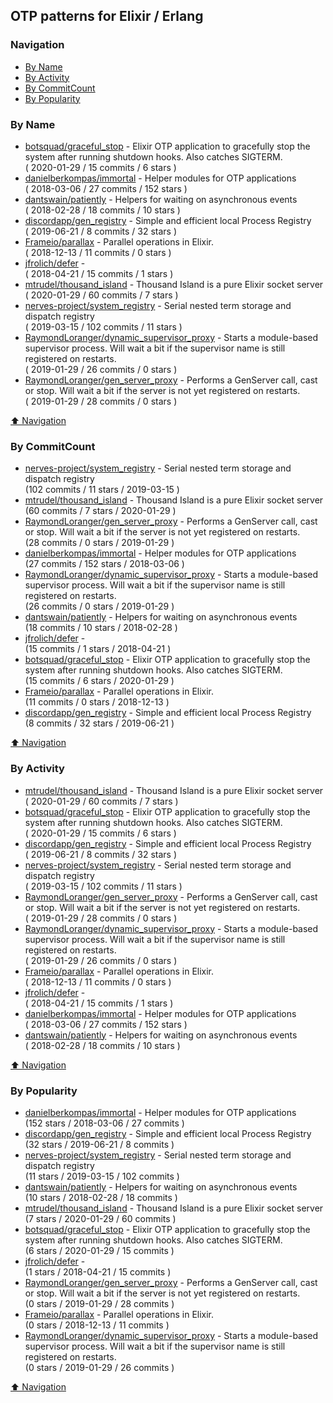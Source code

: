 ## OTP patterns for Elixir / Erlang

### Navigation

- [By Name](#by-name)
- [By Activity](#by-activity)
- [By CommitCount](#by-commitcount)
- [By Popularity](#by-popularity)

### By Name
<!-- PROJECTS_LIST -->
- [botsquad/graceful_stop](https://github.com/botsquad/graceful_stop) - Elixir OTP application to gracefully stop the system after running shutdown hooks. Also catches SIGTERM. <br/> ( 2020-01-29 / 15 commits / 6 stars )
- [danielberkompas/immortal](https://github.com/danielberkompas/immortal) - Helper modules for OTP applications <br/> ( 2018-03-06 / 27 commits / 152 stars )
- [dantswain/patiently](https://github.com/dantswain/patiently) - Helpers for waiting on asynchronous events <br/> ( 2018-02-28 / 18 commits / 10 stars )
- [discordapp/gen_registry](https://github.com/discordapp/gen_registry) - Simple and efficient local Process Registry <br/> ( 2019-06-21 / 8 commits / 32 stars )
- [Frameio/parallax](https://github.com/Frameio/parallax) - Parallel operations in Elixir. <br/> ( 2018-12-13 / 11 commits / 0 stars )
- [jfrolich/defer](https://github.com/jfrolich/defer) -  <br/> ( 2018-04-21 / 15 commits / 1 stars )
- [mtrudel/thousand_island](https://github.com/mtrudel/thousand_island) - Thousand Island is a pure Elixir socket server <br/> ( 2020-01-29 / 60 commits / 7 stars )
- [nerves-project/system_registry](https://github.com/nerves-project/system_registry) - Serial nested term storage and dispatch registry <br/> ( 2019-03-15 / 102 commits / 11 stars )
- [RaymondLoranger/dynamic_supervisor_proxy](https://github.com/RaymondLoranger/dynamic_supervisor_proxy) - Starts a module-based supervisor process. Will wait a bit if the supervisor name is still registered on restarts. <br/> ( 2019-01-29 / 26 commits / 0 stars )
- [RaymondLoranger/gen_server_proxy](https://github.com/RaymondLoranger/gen_server_proxy) - Performs a GenServer call, cast or stop. Will wait a bit if the server is not yet registered on restarts. <br/> ( 2019-01-29 / 28 commits / 0 stars )
<!-- /PROJECTS_LIST -->

[⬆ Navigation](#navigation)

### By CommitCount
<!-- COMMITCOUNT_LIST -->
- [nerves-project/system_registry](https://github.com/nerves-project/system_registry) - Serial nested term storage and dispatch registry <br/> (102 commits / 11 stars / 2019-03-15 )
- [mtrudel/thousand_island](https://github.com/mtrudel/thousand_island) - Thousand Island is a pure Elixir socket server <br/> (60 commits / 7 stars / 2020-01-29 )
- [RaymondLoranger/gen_server_proxy](https://github.com/RaymondLoranger/gen_server_proxy) - Performs a GenServer call, cast or stop. Will wait a bit if the server is not yet registered on restarts. <br/> (28 commits / 0 stars / 2019-01-29 )
- [danielberkompas/immortal](https://github.com/danielberkompas/immortal) - Helper modules for OTP applications <br/> (27 commits / 152 stars / 2018-03-06 )
- [RaymondLoranger/dynamic_supervisor_proxy](https://github.com/RaymondLoranger/dynamic_supervisor_proxy) - Starts a module-based supervisor process. Will wait a bit if the supervisor name is still registered on restarts. <br/> (26 commits / 0 stars / 2019-01-29 )
- [dantswain/patiently](https://github.com/dantswain/patiently) - Helpers for waiting on asynchronous events <br/> (18 commits / 10 stars / 2018-02-28 )
- [jfrolich/defer](https://github.com/jfrolich/defer) -  <br/> (15 commits / 1 stars / 2018-04-21 )
- [botsquad/graceful_stop](https://github.com/botsquad/graceful_stop) - Elixir OTP application to gracefully stop the system after running shutdown hooks. Also catches SIGTERM. <br/> (15 commits / 6 stars / 2020-01-29 )
- [Frameio/parallax](https://github.com/Frameio/parallax) - Parallel operations in Elixir. <br/> (11 commits / 0 stars / 2018-12-13 )
- [discordapp/gen_registry](https://github.com/discordapp/gen_registry) - Simple and efficient local Process Registry <br/> (8 commits / 32 stars / 2019-06-21 )
<!-- /COMMITCOUNT_LIST -->
[⬆ Navigation](#navigation)

### By Activity
<!-- ACTIVITY_LIST -->
- [mtrudel/thousand_island](https://github.com/mtrudel/thousand_island) - Thousand Island is a pure Elixir socket server <br/> ( 2020-01-29 / 60 commits / 7 stars )
- [botsquad/graceful_stop](https://github.com/botsquad/graceful_stop) - Elixir OTP application to gracefully stop the system after running shutdown hooks. Also catches SIGTERM. <br/> ( 2020-01-29 / 15 commits / 6 stars )
- [discordapp/gen_registry](https://github.com/discordapp/gen_registry) - Simple and efficient local Process Registry <br/> ( 2019-06-21 / 8 commits / 32 stars )
- [nerves-project/system_registry](https://github.com/nerves-project/system_registry) - Serial nested term storage and dispatch registry <br/> ( 2019-03-15 / 102 commits / 11 stars )
- [RaymondLoranger/gen_server_proxy](https://github.com/RaymondLoranger/gen_server_proxy) - Performs a GenServer call, cast or stop. Will wait a bit if the server is not yet registered on restarts. <br/> ( 2019-01-29 / 28 commits / 0 stars )
- [RaymondLoranger/dynamic_supervisor_proxy](https://github.com/RaymondLoranger/dynamic_supervisor_proxy) - Starts a module-based supervisor process. Will wait a bit if the supervisor name is still registered on restarts. <br/> ( 2019-01-29 / 26 commits / 0 stars )
- [Frameio/parallax](https://github.com/Frameio/parallax) - Parallel operations in Elixir. <br/> ( 2018-12-13 / 11 commits / 0 stars )
- [jfrolich/defer](https://github.com/jfrolich/defer) -  <br/> ( 2018-04-21 / 15 commits / 1 stars )
- [danielberkompas/immortal](https://github.com/danielberkompas/immortal) - Helper modules for OTP applications <br/> ( 2018-03-06 / 27 commits / 152 stars )
- [dantswain/patiently](https://github.com/dantswain/patiently) - Helpers for waiting on asynchronous events <br/> ( 2018-02-28 / 18 commits / 10 stars )
<!-- /ACTIVITY_LIST -->

[⬆ Navigation](#navigation)

### By Popularity
<!-- POPULARITY_LIST -->
- [danielberkompas/immortal](https://github.com/danielberkompas/immortal) - Helper modules for OTP applications <br/> (152 stars / 2018-03-06 / 27 commits )
- [discordapp/gen_registry](https://github.com/discordapp/gen_registry) - Simple and efficient local Process Registry <br/> (32 stars / 2019-06-21 / 8 commits )
- [nerves-project/system_registry](https://github.com/nerves-project/system_registry) - Serial nested term storage and dispatch registry <br/> (11 stars / 2019-03-15 / 102 commits )
- [dantswain/patiently](https://github.com/dantswain/patiently) - Helpers for waiting on asynchronous events <br/> (10 stars / 2018-02-28 / 18 commits )
- [mtrudel/thousand_island](https://github.com/mtrudel/thousand_island) - Thousand Island is a pure Elixir socket server <br/> (7 stars / 2020-01-29 / 60 commits )
- [botsquad/graceful_stop](https://github.com/botsquad/graceful_stop) - Elixir OTP application to gracefully stop the system after running shutdown hooks. Also catches SIGTERM. <br/> (6 stars / 2020-01-29 / 15 commits )
- [jfrolich/defer](https://github.com/jfrolich/defer) -  <br/> (1 stars / 2018-04-21 / 15 commits )
- [RaymondLoranger/gen_server_proxy](https://github.com/RaymondLoranger/gen_server_proxy) - Performs a GenServer call, cast or stop. Will wait a bit if the server is not yet registered on restarts. <br/> (0 stars / 2019-01-29 / 28 commits )
- [Frameio/parallax](https://github.com/Frameio/parallax) - Parallel operations in Elixir. <br/> (0 stars / 2018-12-13 / 11 commits )
- [RaymondLoranger/dynamic_supervisor_proxy](https://github.com/RaymondLoranger/dynamic_supervisor_proxy) - Starts a module-based supervisor process. Will wait a bit if the supervisor name is still registered on restarts. <br/> (0 stars / 2019-01-29 / 26 commits )
<!-- /POPULARITY_LIST -->

[⬆ Navigation](#navigation)
